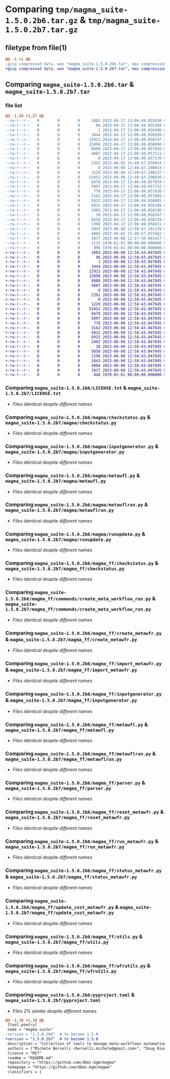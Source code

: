 # Comparing `tmp/magma_suite-1.5.0.2b6.tar.gz` & `tmp/magma_suite-1.5.0.2b7.tar.gz`

## filetype from file(1)

```diff
@@ -1 +1 @@
-gzip compressed data, was "magma_suite-1.5.0.2b6.tar", max compression
+gzip compressed data, was "magma_suite-1.5.0.2b7.tar", max compression
```

## Comparing `magma_suite-1.5.0.2b6.tar` & `magma_suite-1.5.0.2b7.tar`

### file list

```diff
@@ -1,28 +1,27 @@
--rw-r--r--   0        0        0     1083 2023-04-17 13:06:49.055030 magma_suite-1.5.0.2b6/LICENSE.txt
--rw-r--r--   0        0        0       96 2023-04-17 13:06:49.055168 magma_suite-1.5.0.2b6/README.md
--rw-r--r--   0        0        0        1 2023-04-17 13:06:49.056496 magma_suite-1.5.0.2b6/magma/__init__.py
--rw-r--r--   0        0        0     3444 2023-04-17 13:06:49.056599 magma_suite-1.5.0.2b6/magma/checkstatus.py
--rw-r--r--   0        0        0    12922 2023-04-17 13:06:49.056747 magma_suite-1.5.0.2b6/magma/inputgenerator.py
--rw-r--r--   0        0        0    15898 2023-04-17 13:06:49.056890 magma_suite-1.5.0.2b6/magma/metawfl.py
--rw-r--r--   0        0        0     8908 2023-04-17 13:06:49.057016 magma_suite-1.5.0.2b6/magma/metawflrun.py
--rw-r--r--   0        0        0     4087 2023-04-17 13:06:49.057111 magma_suite-1.5.0.2b6/magma/runupdate.py
--rw-r--r--   0        0        0        0 2023-04-17 13:06:49.057170 magma_suite-1.5.0.2b6/magma_ff/__init__.py
--rw-r--r--   0        0        0     2391 2023-06-02 15:40:57.870914 magma_suite-1.5.0.2b6/magma_ff/checkstatus.py
--rw-r--r--   0        0        0        0 2023-06-08 12:40:47.290014 magma_suite-1.5.0.2b6/magma_ff/commands/__init__.py
--rw-r--r--   0        0        0     1229 2023-06-08 12:40:47.290237 magma_suite-1.5.0.2b6/magma_ff/commands/create_meta_workflow_run.py
--rw-r--r--   0        0        0    53452 2023-06-08 12:40:47.290830 magma_suite-1.5.0.2b6/magma_ff/create_metawfr.py
--rw-r--r--   0        0        0     6670 2023-04-17 13:06:49.057654 magma_suite-1.5.0.2b6/magma_ff/import_metawfr.py
--rw-r--r--   0        0        0     5097 2023-04-17 13:06:49.057752 magma_suite-1.5.0.2b6/magma_ff/inputgenerator.py
--rw-r--r--   0        0        0      778 2023-04-17 13:06:49.057830 magma_suite-1.5.0.2b6/magma_ff/metawfl.py
--rw-r--r--   0        0        0     3162 2023-04-17 13:06:49.057893 magma_suite-1.5.0.2b6/magma_ff/metawflrun.py
--rw-r--r--   0        0        0     5032 2023-04-17 13:06:49.058001 magma_suite-1.5.0.2b6/magma_ff/parser.py
--rw-r--r--   0        0        0     6915 2023-04-17 13:06:49.058109 magma_suite-1.5.0.2b6/magma_ff/reset_metawfr.py
--rw-r--r--   0        0        0     2465 2023-04-17 13:06:49.058190 magma_suite-1.5.0.2b6/magma_ff/run_metawfr.py
--rw-r--r--   0        0        0       30 2023-04-17 13:06:49.058247 magma_suite-1.5.0.2b6/magma_ff/runupdate.py
--rw-r--r--   0        0        0     5650 2023-04-17 13:06:49.058329 magma_suite-1.5.0.2b6/magma_ff/status_metawfr.py
--rw-r--r--   0        0        0     1398 2023-04-17 13:06:49.058411 magma_suite-1.5.0.2b6/magma_ff/update_cost_metawfr.py
--rw-r--r--   0        0        0     3843 2023-06-08 12:40:47.291139 magma_suite-1.5.0.2b6/magma_ff/utils.py
--rw-r--r--   0        0        0     4066 2023-06-02 15:40:57.871562 magma_suite-1.5.0.2b6/magma_ff/wfrutils.py
--rw-r--r--   0        0        0     1037 2023-06-08 12:57:30.081417 magma_suite-1.5.0.2b6/pyproject.toml
--rw-r--r--   0        0        0     1133 1970-01-01 00:00:00.000000 magma_suite-1.5.0.2b6/setup.py
--rw-r--r--   0        0        0      896 1970-01-01 00:00:00.000000 magma_suite-1.5.0.2b6/PKG-INFO
+-rw-r--r--   0        0        0     1083 2023-06-08 12:58:43.047845 magma_suite-1.5.0.2b7/LICENSE.txt
+-rw-r--r--   0        0        0       96 2023-06-08 12:58:43.047845 magma_suite-1.5.0.2b7/README.md
+-rw-r--r--   0        0        0        1 2023-06-08 12:58:43.047845 magma_suite-1.5.0.2b7/magma/__init__.py
+-rw-r--r--   0        0        0     3444 2023-06-08 12:58:43.047845 magma_suite-1.5.0.2b7/magma/checkstatus.py
+-rw-r--r--   0        0        0    12922 2023-06-08 12:58:43.047845 magma_suite-1.5.0.2b7/magma/inputgenerator.py
+-rw-r--r--   0        0        0    15898 2023-06-08 12:58:43.047845 magma_suite-1.5.0.2b7/magma/metawfl.py
+-rw-r--r--   0        0        0     8908 2023-06-08 12:58:43.047845 magma_suite-1.5.0.2b7/magma/metawflrun.py
+-rw-r--r--   0        0        0     4087 2023-06-08 12:58:43.047845 magma_suite-1.5.0.2b7/magma/runupdate.py
+-rw-r--r--   0        0        0        0 2023-06-08 12:58:43.047845 magma_suite-1.5.0.2b7/magma_ff/__init__.py
+-rw-r--r--   0        0        0     2391 2023-06-08 12:58:43.047845 magma_suite-1.5.0.2b7/magma_ff/checkstatus.py
+-rw-r--r--   0        0        0        0 2023-06-08 12:58:43.047845 magma_suite-1.5.0.2b7/magma_ff/commands/__init__.py
+-rw-r--r--   0        0        0     1229 2023-06-08 12:58:43.047845 magma_suite-1.5.0.2b7/magma_ff/commands/create_meta_workflow_run.py
+-rw-r--r--   0        0        0    53452 2023-06-08 12:58:43.047845 magma_suite-1.5.0.2b7/magma_ff/create_metawfr.py
+-rw-r--r--   0        0        0     6670 2023-06-08 12:58:43.047845 magma_suite-1.5.0.2b7/magma_ff/import_metawfr.py
+-rw-r--r--   0        0        0     5097 2023-06-08 12:58:43.047845 magma_suite-1.5.0.2b7/magma_ff/inputgenerator.py
+-rw-r--r--   0        0        0      778 2023-06-08 12:58:43.047845 magma_suite-1.5.0.2b7/magma_ff/metawfl.py
+-rw-r--r--   0        0        0     3162 2023-06-08 12:58:43.047845 magma_suite-1.5.0.2b7/magma_ff/metawflrun.py
+-rw-r--r--   0        0        0     5032 2023-06-08 12:58:43.047845 magma_suite-1.5.0.2b7/magma_ff/parser.py
+-rw-r--r--   0        0        0     6915 2023-06-08 12:58:43.047845 magma_suite-1.5.0.2b7/magma_ff/reset_metawfr.py
+-rw-r--r--   0        0        0     2465 2023-06-08 12:58:43.047845 magma_suite-1.5.0.2b7/magma_ff/run_metawfr.py
+-rw-r--r--   0        0        0       30 2023-06-08 12:58:43.047845 magma_suite-1.5.0.2b7/magma_ff/runupdate.py
+-rw-r--r--   0        0        0     5650 2023-06-08 12:58:43.047845 magma_suite-1.5.0.2b7/magma_ff/status_metawfr.py
+-rw-r--r--   0        0        0     1398 2023-06-08 12:58:43.047845 magma_suite-1.5.0.2b7/magma_ff/update_cost_metawfr.py
+-rw-r--r--   0        0        0     3843 2023-06-08 12:58:43.047845 magma_suite-1.5.0.2b7/magma_ff/utils.py
+-rw-r--r--   0        0        0     4066 2023-06-08 12:58:43.047845 magma_suite-1.5.0.2b7/magma_ff/wfrutils.py
+-rw-r--r--   0        0        0     1037 2023-06-08 12:58:43.047845 magma_suite-1.5.0.2b7/pyproject.toml
+-rw-r--r--   0        0        0      848 1970-01-01 00:00:00.000000 magma_suite-1.5.0.2b7/PKG-INFO
```

### Comparing `magma_suite-1.5.0.2b6/LICENSE.txt` & `magma_suite-1.5.0.2b7/LICENSE.txt`

 * *Files identical despite different names*

### Comparing `magma_suite-1.5.0.2b6/magma/checkstatus.py` & `magma_suite-1.5.0.2b7/magma/checkstatus.py`

 * *Files identical despite different names*

### Comparing `magma_suite-1.5.0.2b6/magma/inputgenerator.py` & `magma_suite-1.5.0.2b7/magma/inputgenerator.py`

 * *Files identical despite different names*

### Comparing `magma_suite-1.5.0.2b6/magma/metawfl.py` & `magma_suite-1.5.0.2b7/magma/metawfl.py`

 * *Files identical despite different names*

### Comparing `magma_suite-1.5.0.2b6/magma/metawflrun.py` & `magma_suite-1.5.0.2b7/magma/metawflrun.py`

 * *Files identical despite different names*

### Comparing `magma_suite-1.5.0.2b6/magma/runupdate.py` & `magma_suite-1.5.0.2b7/magma/runupdate.py`

 * *Files identical despite different names*

### Comparing `magma_suite-1.5.0.2b6/magma_ff/checkstatus.py` & `magma_suite-1.5.0.2b7/magma_ff/checkstatus.py`

 * *Files identical despite different names*

### Comparing `magma_suite-1.5.0.2b6/magma_ff/commands/create_meta_workflow_run.py` & `magma_suite-1.5.0.2b7/magma_ff/commands/create_meta_workflow_run.py`

 * *Files identical despite different names*

### Comparing `magma_suite-1.5.0.2b6/magma_ff/create_metawfr.py` & `magma_suite-1.5.0.2b7/magma_ff/create_metawfr.py`

 * *Files identical despite different names*

### Comparing `magma_suite-1.5.0.2b6/magma_ff/import_metawfr.py` & `magma_suite-1.5.0.2b7/magma_ff/import_metawfr.py`

 * *Files identical despite different names*

### Comparing `magma_suite-1.5.0.2b6/magma_ff/inputgenerator.py` & `magma_suite-1.5.0.2b7/magma_ff/inputgenerator.py`

 * *Files identical despite different names*

### Comparing `magma_suite-1.5.0.2b6/magma_ff/metawfl.py` & `magma_suite-1.5.0.2b7/magma_ff/metawfl.py`

 * *Files identical despite different names*

### Comparing `magma_suite-1.5.0.2b6/magma_ff/metawflrun.py` & `magma_suite-1.5.0.2b7/magma_ff/metawflrun.py`

 * *Files identical despite different names*

### Comparing `magma_suite-1.5.0.2b6/magma_ff/parser.py` & `magma_suite-1.5.0.2b7/magma_ff/parser.py`

 * *Files identical despite different names*

### Comparing `magma_suite-1.5.0.2b6/magma_ff/reset_metawfr.py` & `magma_suite-1.5.0.2b7/magma_ff/reset_metawfr.py`

 * *Files identical despite different names*

### Comparing `magma_suite-1.5.0.2b6/magma_ff/run_metawfr.py` & `magma_suite-1.5.0.2b7/magma_ff/run_metawfr.py`

 * *Files identical despite different names*

### Comparing `magma_suite-1.5.0.2b6/magma_ff/status_metawfr.py` & `magma_suite-1.5.0.2b7/magma_ff/status_metawfr.py`

 * *Files identical despite different names*

### Comparing `magma_suite-1.5.0.2b6/magma_ff/update_cost_metawfr.py` & `magma_suite-1.5.0.2b7/magma_ff/update_cost_metawfr.py`

 * *Files identical despite different names*

### Comparing `magma_suite-1.5.0.2b6/magma_ff/utils.py` & `magma_suite-1.5.0.2b7/magma_ff/utils.py`

 * *Files identical despite different names*

### Comparing `magma_suite-1.5.0.2b6/magma_ff/wfrutils.py` & `magma_suite-1.5.0.2b7/magma_ff/wfrutils.py`

 * *Files identical despite different names*

### Comparing `magma_suite-1.5.0.2b6/pyproject.toml` & `magma_suite-1.5.0.2b7/pyproject.toml`

 * *Files 2% similar despite different names*

```diff
@@ -1,10 +1,10 @@
 [tool.poetry]
 name = "magma-suite"
-version = "1.5.0.2b6"  # to become 1.5.0
+version = "1.5.0.2b7"  # to become 1.5.0
 description = "Collection of tools to manage meta-workflows automation."
 authors = ["Michele Berselli <berselli.michele@gmail.com>", "Doug Rioux", "Soo Lee", "CGAP team"]
 license = "MIT"
 readme = "README.md"
 repository = "https://github.com/dbmi-bgm/magma"
 homepage = "https://github.com/dbmi-bgm/magma"
 classifiers = [
```

